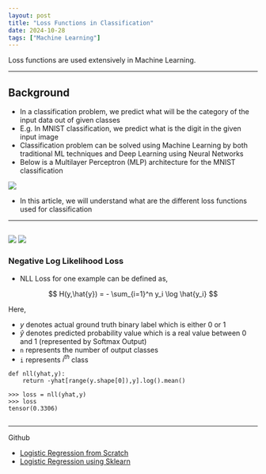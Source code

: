 ```yaml
---
layout: post
title: "Loss Functions in Classification"
date: 2024-10-28
tags: ["Machine Learning"]
---
```


Loss functions are used extensively in Machine Learning.

---
## Background

- In a classification problem, we predict what will be the category of the input data out of given classes
- E.g. In MNIST classification, we predict what is the digit in the given input image 
- Classification problem can be solved using Machine Learning by both traditional ML techniques and Deep Learning using Neural Networks
- Below is a Multilayer Perceptron (MLP) architecture for the MNIST classification

<img src="{{site.url}}/images/loss_fn/nn1.png">

- In this article, we will understand what are the different loss functions used for classification

---
## 

<img src="{{site.url}}/images/loss_fn/loss1.png">


<img src="{{site.url}}/images/loss_fn/loss1.png">

### Negative Log Likelihood Loss

- NLL Loss for one example can be defined as,

$$ H(y,\hat{y}) = - \sum_{i=1}^n y_i \log \hat{y_i} $$

Here,
- $y$ denotes actual ground truth binary label which is either 0 or 1 
- $\hat{y}$ denotes predicted probability value which is a real value between 0 and 1 (represented by Softmax Output)
- `n` represents the number of output classes 
- `i` represents $i^{th}$ class

```
def nll(yhat,y):
    return -yhat[range(y.shape[0]),y].log().mean()

>>> loss = nll(yhat,y)
>>> loss
tensor(0.3306)
```

```

```

---



Github 
- [Logistic Regression from Scratch](https://github.com/gouherdanish/ml_concepts/blob/main/logistic_regression.py)
- [Logistic Regression using Sklearn](https://github.com/gouherdanish/ml_concepts/blob/main/logistic_regression_sklearn.py)


